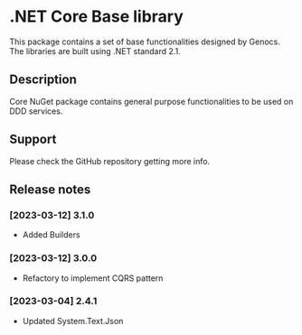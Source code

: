 # .NET Core Base library

This package contains a set of base functionalities designed by Genocs.
The libraries are built using .NET standard 2.1.


## Description

Core NuGet package contains general purpose functionalities to be used on DDD services.


## Support

Please check the GitHub repository getting more info.


## Release notes

### [2023-03-12] 3.1.0
- Added Builders

### [2023-03-12] 3.0.0
- Refactory to implement CQRS pattern


### [2023-03-04] 2.4.1
- Updated System.Text.Json
